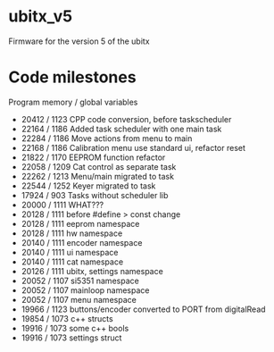 # ubitx_v5
Firmware for the version 5 of the ubitx

# Code milestones
Program memory / global variables
  * 20412 / 1123 CPP code conversion, before taskscheduler
  * 22164 / 1186 Added task scheduler with one main task
  * 22284 / 1186 Move actions from menu to main
  * 22168 / 1186 Calibration menu use standard ui, refactor reset
  * 21822 / 1170 EEPROM function refactor
  * 22058 / 1209 Cat control as separate task
  * 22262 / 1213 Menu/main migrated to task
  * 22544 / 1252 Keyer migrated to task
  * 17924 /  903 Tasks without scheduler lib
  * 20000 / 1111 WHAT???
  * 20128 / 1111 before #define > const change
  * 20128 / 1111 eeprom namespace
  * 20128 / 1111 hw namespace
  * 20140 / 1111 encoder namespace
  * 20140 / 1111 ui namespace
  * 20140 / 1111 cat namespace
  * 20126 / 1111 ubitx, settings namespace
  * 20052 / 1107 si5351 namespace
  * 20052 / 1107 mainloop namespace
  * 20052 / 1107 menu namespace
  * 19966 / 1123 buttons/encoder converted to PORT from digitalRead
  * 19854 / 1073 c++ structs
  * 19916 / 1073 some c++ bools
  * 19916 / 1073 settings struct
